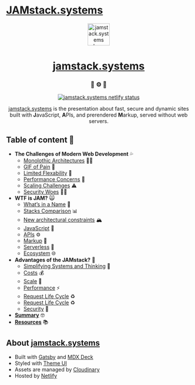 # [JAMstack.systems](https://JAMstack.systems)

<p align="center">
  <a href="https://JAMstack.systems">
    <img alt="jamstack.systems logo" src="https://jamstack.systems/logo.svg" width="60" />
  </a>
</p>

<h1 align="center">
  <a href="https://jamstack.systems">jamstack.systems</a>
</h1>

<h3 align="center">💛 ⚙️ 📝</h3>

<p align="center">
  <a href="https://app.netlify.com/sites/jamstack-systems/deploys">
    <img alt="jamstack.systems netlify status" src="https://api.netlify.com/api/v1/badges/f0229821-2f9d-4a50-a8ee-942d78a1eda2/deploy-status"/>
  </a>
</p>

<p align="center">
  <a href="https://jamstack.systems">jamstack.systems</a> is the presentation about fast, secure and dynamic sites built with <b>J</b>avaScript, <b>A</b>PIs, and prerendered <b>M</b>arkup, served without web servers.
</p>  

## Table of content 📖

* **The Challenges of Modern Web Development** 💦
  * [Monolothic Architectures](https://jamstack.systems/2) 🧟‍♂️
  * [GIF of Pain](https://jamstack.systems/3) 🤕
  * [Limited Flexability](https://jamstack.systems/4) 🤕
  * [Performance Concerns](https://jamstack.systems/5) 🐢
  * [Scaling Challenges](https://jamstack.systems/6) ⚠️
  * [Security Woes](https://jamstack.systems/7) 🕵️‍♀️
* **WTF is JAM?** 🙀
  * [What’s in a Name](https://jamstack.systems/8) 🤨
  * [Stacks Comparison](https://jamstack.systems/9) 📊
  * [New architectural constraints](https://jamstack.systems/10) 🏔
  * [JavaScript](https://jamstack.systems/11) 💛
  * [APIs](https://jamstack.systems/12) ⚙️
  * [Markup](https://jamstack.systems/13) 📝
  * [Serverless](https://jamstack.systems/14) 🔌
  * [Ecosystem](https://jamstack.systems/15) 🌐
* **Advantages of the JAMstack?** 💪
  * [Simplifying Systems and Thinking](https://jamstack.systems/16) 🧠
  * [Costs](https://jamstack.systems/17) 💰
  * [Scale](https://jamstack.systems/18) 🌱
  * [Performance](https://jamstack.systems/19) ⚡️
  * [Request Life Cycle](https://jamstack.systems/20) ️️️️♻️
  * [Request Life Cycle](https://jamstack.systems/21) ️️️️♻️
  * [Security](https://jamstack.systems/22) ️️️️🔐
* **[Summary](https://jamstack.systems/23)** 🤓
* **[Resources](https://jamstack.systems/24)** 📚

## About [jamstack.systems](https://jamstack.systems)

* Built with [Gatsby](https://gatsbyjs.org) and [MDX Deck](https://github.com/jxnblk/mdx-deck)
* Styled with [Theme UI](https://theme-ui.com)
* Assets are managed by [Cloudinary](https://cloudinary.com/)
* Hosted by [Netlify](https://netlify.com)
